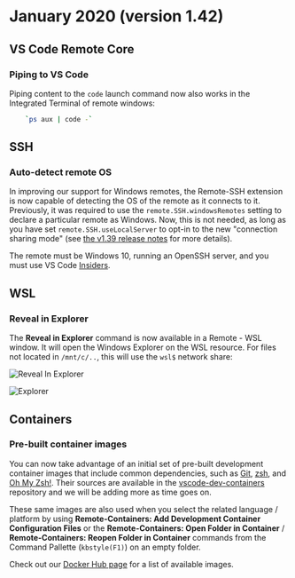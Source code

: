 # January 2020 (version 1.42)

## VS Code Remote Core

### Piping to VS Code

Piping content to the `code` launch command now also works in the Integrated Terminal of remote windows:

```bash
    `ps aux | code -`
```

## SSH

### Auto-detect remote OS

In improving our support for Windows remotes, the Remote-SSH extension is now capable of detecting the OS of the remote as it connects to it. Previously, it was required to use the `remote.SSH.windowsRemotes` setting to declare a particular remote as Windows. Now, this is not needed, as long as you have set `remote.SSH.useLocalServer` to opt-in to the new "connection sharing mode" (see [the v1.39 release notes](https://github.com/microsoft/vscode-docs/blob/master/remote-release-notes/v1_39.md#ssh-connection-sharing) for more details).

The remote must be Windows 10, running an OpenSSH server, and you must use VS Code [Insiders](https://code.visualstudio.com/insiders/).

## WSL

### Reveal in Explorer

The **Reveal in Explorer** command is now available in a Remote - WSL window. It will open the Windows Explorer on the WSL resource. For files not located in `/mnt/c/..`, this will use the `wsl$` network share:

![Reveal In Explorer](images/1_42/reveal-in-explorer.png)

![Explorer](images/1_42/reveal-in-explorer-2.png)

## Containers

### Pre-built container images

You can now take advantage of an initial set of pre-built development container images that include common dependencies, such as [Git](https://git-scm.com/), [zsh](https://en.wikipedia.org/wiki/Z_shell), and [Oh My Zsh!](https://ohmyz.sh/). Their sources are available in the [vscode-dev-containers](https://github.com/microsoft/vscode-dev-containers) repository and we will be adding more as time goes on.

These same images are also used when you select the related language / platform by using **Remote-Containers: Add Development Container Configuration Files** or the **Remote-Containers: Open Folder in Container** / **Remote-Containers: Reopen Folder in Container** commands from the Command Pallette (`kbstyle(F1)`) on an empty folder.

Check out our [Docker Hub page](https://hub.docker.com/_/microsoft-vscode-devcontainers) for a list of available images.
